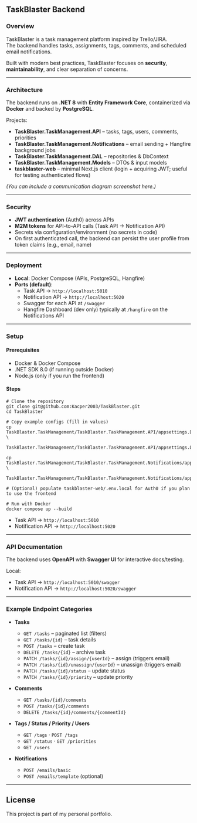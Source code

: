## TaskBlaster Backend

### Overview
TaskBlaster is a task management platform inspired by Trello/JIRA.  
The backend handles tasks, assignments, tags, comments, and scheduled email notifications.

Built with modern best practices, TaskBlaster focuses on **security**, **maintainability**, and clear separation of concerns.

---

### Architecture
The backend runs on **.NET 8** with **Entity Framework Core**, containerized via **Docker** and backed by **PostgreSQL**.

Projects:
- **TaskBlaster.TaskManagement.API** – tasks, tags, users, comments, priorities
- **TaskBlaster.TaskManagement.Notifications** – email sending + Hangfire background jobs
- **TaskBlaster.TaskManagement.DAL** – repositories & DbContext
- **TaskBlaster.TaskManagement.Models** – DTOs & input models
- **taskblaster-web** – minimal Next.js client (login + acquiring JWT; useful for testing authenticated flows)

*(You can include a communication diagram screenshot here.)*

---

### Security
- **JWT authentication** (Auth0) across APIs  
- **M2M tokens** for API-to-API calls (Task API → Notification API)  
- Secrets via configuration/environment (no secrets in code)  
- On first authenticated call, the backend can persist the user profile from token claims (e.g., email, name)

---

### Deployment
- **Local**: Docker Compose (APIs, PostgreSQL, Hangfire)  
- **Ports (default)**:
  - Task API → `http://localhost:5010`
  - Notification API → `http://localhost:5020`
  - Swagger for each API at `/swagger`
  - Hangfire Dashboard (dev only) typically at `/hangfire` on the Notifications API

---

### Setup

#### Prerequisites
- Docker & Docker Compose  
- .NET SDK 8.0 (if running outside Docker)  
- Node.js (only if you run the frontend)

#### Steps
```
# Clone the repository
git clone git@github.com:Kacper2003/TaskBlaster.git
cd TaskBlaster

# Copy example configs (fill in values)
cp TaskBlaster.TaskManagement/TaskBlaster.TaskManagement.API/appsettings.Development.json.example \
   TaskBlaster.TaskManagement/TaskBlaster.TaskManagement.API/appsettings.Development.json

cp TaskBlaster.TaskManagement/TaskBlaster.TaskManagement.Notifications/appsettings.Development.json.example \
   TaskBlaster.TaskManagement/TaskBlaster.TaskManagement.Notifications/appsettings.Development.json

# (Optional) populate taskblaster-web/.env.local for Auth0 if you plan to use the frontend

# Run with Docker
docker compose up --build
```

- Task API → `http://localhost:5010`  
- Notification API → `http://localhost:5020`

---

### API Documentation
The backend uses **OpenAPI** with **Swagger UI** for interactive docs/testing.

Local:
- Task API → `http://localhost:5010/swagger`  
- Notification API → `http://localhost:5020/swagger`

---

### Example Endpoint Categories

- **Tasks**  
  - `GET /tasks` – paginated list (filters)  
  - `GET /tasks/{id}` – task details  
  - `POST /tasks` – create task  
  - `DELETE /tasks/{id}` – archive task  
  - `PATCH /tasks/{id}/assign/{userId}` – assign (triggers email)  
  - `PATCH /tasks/{id}/unassign/{userId}` – unassign (triggers email)  
  - `PATCH /tasks/{id}/status` – update status  
  - `PATCH /tasks/{id}/priority` – update priority

- **Comments**  
  - `GET /tasks/{id}/comments`  
  - `POST /tasks/{id}/comments`  
  - `DELETE /tasks/{id}/comments/{commentId}`

- **Tags / Status / Priority / Users**  
  - `GET /tags` · `POST /tags`  
  - `GET /status` · `GET /priorities`  
  - `GET /users`

- **Notifications**  
  - `POST /emails/basic`  
  - `POST /emails/template` (optional)

---

## License
This project is part of my personal portfolio.
